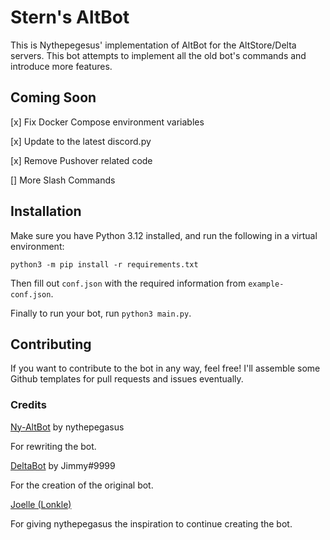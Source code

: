# Stern's AltBot
This is Nythepegesus' implementation of AltBot for the AltStore/Delta servers. This bot attempts to implement all the old bot's commands and introduce more features. 

## Coming Soon

[x] Fix Docker Compose environment variables

[x] Update to the latest discord.py

[x] Remove Pushover related code

[] More Slash Commands


## Installation
Make sure you have Python 3.12 installed, and run the following in a virtual environment:
```command line
python3 -m pip install -r requirements.txt
```

Then fill out `conf.json` with the required information from `example-conf.json`.

Finally to run your bot, run `python3 main.py`.

## Contributing
If you want to contribute to the bot in any way, feel free! I'll assemble some Github templates for pull requests and issues eventually. 

### Credits

[Ny-AltBot](https://github.com/nythepegasus/ny-altbot) by nythepegasus

For rewriting the bot.

[DeltaBot](https://github.com/deltadiscordbot/deltabot) by Jimmy#9999

For the creation of the original bot.

[Joelle (Lonkle)](https://github.com/lonkle)

For giving nythepegasus the inspiration to continue creating the bot.
